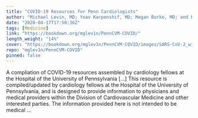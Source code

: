 ```yaml
---
title: "COVID-19 Resources for Penn Cardiologists"
author: "Michael Levin, MD; Yoav Karpenshif, MD; Megan Burke, MD; and Frank E. Silvestry MD on behalf of the Penn Cardiology Fellowship program"
date: "2020-04-17T17:50:36Z"
tags: [Medicine]
link: "https://bookdown.org/mglev1n/PennCVM-COVID/"
length_weight: "14%"
cover: "https://bookdown.org/mglev1n/PennCVM-COVID/images/SARS-CoV-2_without_background.png"
repo: "mglev1n/PennCVM-COVID"
pinned: false
---
```


A compliation of COVID-19 resources assembled by cardiology fellows at the Hospital of the University of Pennsylvania [...] This resource is compiled/updated by cardiology fellows at the Hospital of the University of Pennsylvania, and is designed to provide information to physicians and medical providers within the Division of Cardiovascular Medicine and other interested parties. The information provided here is not intended to be medical ...

